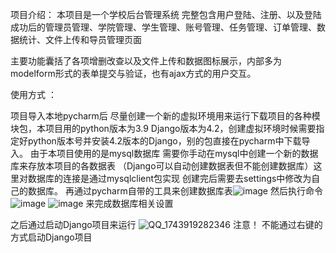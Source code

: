 项目介绍： 本项目是一个学校后台管理系统   完整包含用户登陆、注册、以及登陆成功后的管理员管理、学院管理、学生管理、账号管理、任务管理、订单管理、数据统计、文件上传和导员管理页面

主要功能囊括了各项增删改查以及文件上传和数据图标展示，内部多为modelform形式的表单提交与验证，也有ajax方式的用户交互。

使用方式  ：

项目导入本地pycharm后 尽量创建一个新的虚拟环境用来运行下载项目的各种模块包，本项目用的python版本为3.9 Django版本为4.2，创建虚拟环境时候需要指定好python版本号并安装4.2版本的Django，别的包直接在pycharm中下载导入。
由于本项目使用的是mysql数据库 需要你手动在mysql中创建一个新的数据库来存放本项目的各数据表 （Django可以自动创建数据表但不能创建数据库）这里对数据库的连接是通过mysqlclient包实现 创建完后需要去settings中修改为自己的数据库。
再通过pycharm自带的工具来创建数据库表![image](https://github.com/user-attachments/assets/77472997-781c-478c-ac49-4c692624ef1a) 然后执行命令 ![image](https://github.com/user-attachments/assets/91b691b8-6f03-4607-9746-1f662b3be004) ![image](https://github.com/user-attachments/assets/03b0b742-d63b-41a5-b4c1-afbea63c7693) 来完成数据库相关设置





之后通过启动Django项目来运行 ![QQ_1743919282346](https://github.com/user-attachments/assets/93348cae-4bb6-464d-9b4e-d74acc2e002b)   注意！ 不能通过右键的方式启动Django项目

